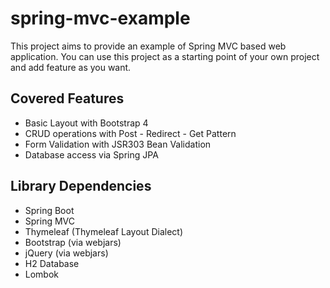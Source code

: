 # spring-mvc-example

This project aims to provide an example of Spring MVC based web application. You can use this project as a starting point of your own project and add feature as you want.

## Covered Features

* Basic Layout with Bootstrap 4
* CRUD operations with Post - Redirect - Get Pattern
* Form Validation with JSR303 Bean Validation
* Database access via Spring JPA

## Library Dependencies

* Spring Boot
* Spring MVC
* Thymeleaf (Thymeleaf Layout Dialect)
* Bootstrap (via webjars)
* jQuery (via webjars)
* H2 Database
* Lombok